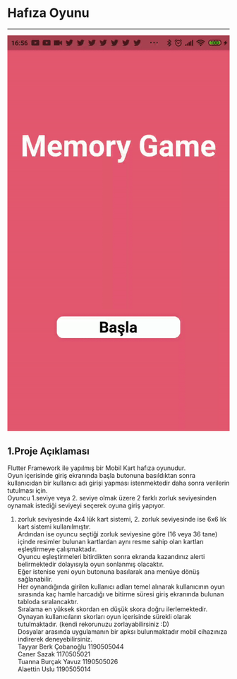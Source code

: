 # Hafıza Oyunu

---

![Memory Game Thumbnail](memory_game.gif)

## 1.Proje Açıklaması
Flutter Framework ile yapılmış bir Mobil Kart hafıza oyunudur.  
Oyun içerisinde giriş ekranında başla butonuna basıldıktan sonra kullanıcıdan bir kullanıcı adı girişi yapması istenmektedir daha sonra verilerin tutulması için.  
Oyuncu 1.seviye veya 2. seviye olmak üzere 2 farklı zorluk seviyesinden oynamak istediği seviyeyi seçerek oyuna giriş yapıyor.  
1. zorluk seviyesinde 4x4 lük kart sistemi, 2. zorluk seviyesinde ise 6x6 lık kart sistemi kullanılmıştır.  
Ardından ise oyuncu seçtiği zorluk seviyesine göre (16 veya 36 tane) içinde resimler bulunan kartlardan aynı resme sahip olan kartları eşleştirmeye çalışmaktadır.  
Oyuncu eşleştirmeleri bitirdikten sonra ekranda kazandınız alerti belirmektedir dolayısıyla oyun sonlanmış olacaktır.  
Eğer istenise yeni oyun butonuna basılarak ana menüye dönüş sağlanabilir.  
Her oynandığında girilen kullanıcı adları temel alınarak kullanıcının oyun sırasında kaç hamle harcadığı ve bitirme süresi giriş ekranında bulunan tabloda sıralancaktır.  
Sıralama en yüksek skordan en düşük skora doğru ilerlemektedir.  
Oynayan kullanıcıların skorları oyun içerisinde sürekli olarak tutulmaktadır. (kendi rekorunuzu zorlayabilirsiniz :D)  
Dosyalar arasında uygulamanın bir apksı bulunmaktadır mobil cihazınıza indirerek deneyebilirsiniz.  
Tayyar Berk Çobanoğlu 1190505044  
Caner Sazak 1170505021  
Tuanna Burçak Yavuz 1190505026  
Alaettin Uslu 1190505014   
